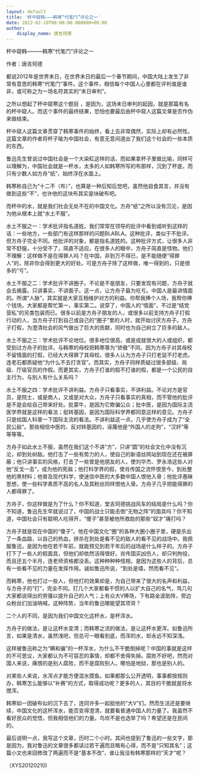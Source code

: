```yaml
---
layout: default
title: '杯中窥韩———韩寒“代笔门”评论之一'
date: 2012-02-10T00:00:00.000000+08:00
author:
    display_name: 唐吉珂德
---
```


杯中窥韩———韩寒“代笔门”评论之一

作者：唐吉珂德

都说2012年是世界末日，在世界末日的最后一个春节期间，中国大陆上发生了非常有意思的韩寒“代笔门”事件。这个事件，相信每个中国人心里都在评判谁是谁非，或可称之为一场名符其实的“末日审判”。

之所以想起了杯中窥寒这个题目 ，是因为，这场末日审判的起因，就是那篇有名的杯中窥人。而这个事件的最终结果，恐怕也要最后由杯中窥人这篇文章是否作伪来做结束。

杯中窥人这篇文章贯穿了韩寒事件的始终，看上去非常偶然，实际上却有必然性。这篇文章的作者将杯子喻为中国社会，有意无意间道出了我们这个社会的一些本质的东西。

鲁迅先生曾说过中国社会是一个大染缸这样的话，而如果拿杯子里做比喻，同样可以理解为，中国社会就是一杯水，太多的人如韩寒所写的布那样，沉到了杯底，而只有少数人如方舟“纸”，始终浮在水面上。

韩寒称自己为“十二不（布）”，也算是一种后知后觉吧，虽然他自食其言，并没有做到这些“不”，也许他的这块布其实是块破布吧。

而杯中的水，就是我们社会无处不在的中国文化。方舟“纸”之所以没有沉沦，是因为他从根本上就“水土不服”。

水土不服之一：学术批评指名道姓。我们常常在领导的批评中看到或听到这样的话：一些地方，一些部门有这样那样的问题BLABLA。这种批评，类似于不批评。但方舟子完全不同。他批评的对象，都是指名道姓的。这种批评方式，让很多人非常不舒服，十分受不了，简直不适应。在很多人的眼中，方舟子简直是怪物。他们不理解：这样做不是在得罪人吗？在中国，非到万不得已，是不能随便“得罪人”的，除非你会得到更大的好处。可是方舟子除了这样做，唯一得到的，只是很多的“亏”。

水土不服之二：学术批评不讲圈子。不论是不是朋友，只要发现有问题，方舟子就会去揭露。只讲事实，不讲面子。这一点，让方舟子最为吃亏。中国人是最讲情面的。所谓“人脉”，其实就是大家互相维护对方的利益。你帮我捧个人场，我帮你捧个钱场，大家都是帮忙第一，事实第二。说穿了，中国人的“情面”，不过是“结党营私”的另类包装而已。很多以前是方舟子朋友的人，或很多以前支持方舟子打假行动的人，当方舟子打到自己或自己的“圈子”里的人时，就开始讨厌方舟子。方舟子打假，为澄清社会的风气做出了巨大的贡献，同时也为自己树立了巨多的敌人。

水土不服之三：学术批评不论地位。很多地位很高，或是成就很大的人或组织，都受到过方舟子的批评。与韩寒的母校把韩寒尊为“骄傲”不同，因为方舟子对其母校不留情面的打假，已经大大得罪了其母校。很多人认为方舟子只打老鼠不打老虎。连老石都质疑他“为什么不去打贪官”。而其实，方舟子同样质疑过很多部级、局级、厅级官员的作假。而更其实，方舟子打谁的假不打谁的假，都是一个公民的自主行为，与别人有什么关系吗？

水土不服之四：学术批评不讲利益。方舟子只看事实，不讲利益。不论对方是官员，是院士，或是商人，又或是对大众，方舟子只看事实的真相，而不管他的批评是不是会给自己带来好处。批蒙牛，是因为它欺骗公众；批中医，是因为国际主流医学界就是这样的看法；挺转基因，是因为国际科学界都同意这样的意见。方舟子只是给国人科普一下国际主流的看法。不讲利益这一点，几乎使方舟子成为了“全民公敌”。那些相信中医的、反对转基因的，诬蔑他是“外国人的走狗”，“汉奸”等等等等。

方舟子如此水土不服，虽然在我们这个不讲“方”，只讲“圆”的社会文化中没有沉沦，却到处树敌。他打击了一些有势力的人，使自己的新语丝网站到现在还在被屏蔽；他只讲事实的风格，打击了一些曾是他朋友的人，使刘华杰、罗永浩这些人对他“反戈一击”，成为他的死敌；他打科学界的假，使肖传国之流怀恨至今，到处整他的黑材料；他普及现代科学，使迷信中医的大多数中国人恨他入骨；他批评愚昧思想，使一些科学素质不高的名人及其粉丝同样恨他入骨。方舟子几乎把能得罪的人都得罪了。

方舟子，你这样做是为了什么？你不知道，堂吉珂德挑战风车的结局是什么吗？你不知道，鲁迅先生早就说过了，中国的战士只能击倒“无物之阵”的面具吗？你不知道，中国社会只有聪明人吃得开，“傻子”甚至被他所救助的那些“奴才”痛打吗？

方舟子就是现在中国的“傻子”。他在中国文化“圈”的各种大圈小圈子里，硬是杀出了一条血路，以自己的热血，拼杀在到处是看不见的敌人的看不见的战场中。我佩服鲁迅，是因为他在若干年前，就能预见到若干年后的战场是什么样子的。方舟子打下了一些人的假面具，但他们却依然活得很好。肖传国买凶伤人，却只判拘役，而且还五个半月，连老师资格都没丢。这种种种种怪相，是因为这些人的背后，总有一些看不见的力量在发挥作用。诚如鲁迅所说，“到处是墙，然而看不见”。

而韩寒，他也打过一些人，但他打的效果却是，为自己带来了很大的名声和利益，与方舟子的“打”，完全不同。打几个大家都看不惯的人以扩大自己的名气，骂几句大家都说得出的劳骚以提升自己的人气；上有众大V捧场，下有路金波助阵，旁边众粉丝们加油呐喊，这种阵势，当年的鲁迅哪能望其项背？

二个人的不同，是因为我们中国文化这杯水，是杯浑水。

方舟子的做法，是让这杯水变清；而韩寒之流的做法，是让这杯水更浑。如鲁迅所言，如果是清水，虽然浅吧，但总可一眼看到底，而浑的水，却永远不知深浅。

这样被鲁迅称之为“瞒和骗”的一杯浑水，为什么不干脆倒掉呢？中国的事就是这样的不可思议，大家都认为不可容忍的事情，却都不舍得失掉。腐败不好吧，然而对国人来说，痛恨的是别人腐败，而不是腐败别人。哪怕是地狱，那也是别人的。

对某些人来说，水浑点才能方便混水摸鱼。如果都那么公开透明，事事都按规则办，韩寒怎么能够以“补赛”的方式，取得成功呢？更多的人，其目的干脆就是将水搅浑。

韩寒如一团破布似的沉下去了，连同许多一起挺他的“大V”们。然而生活还是要继续，中国文化的这杯浑水，能否变得澄清，就要看普通中国人的力量了。我虽然不看好民众的觉悟，但我相信他们的力量。鸟坎不是也选举了吗？希望还是在民间的。

最后说明一点，我写这个文章，历时二个小时。其间也提到了鲁迅的一些文字，那是因为，我对鲁迅的文章很多都读过若干遍而且略有心得，而不是“只知其名”；这篇小文也来回修改了两遍而不是“基本不改”，谁让我没有韩寒那样的“天才”呢？

（XYS20120210)

